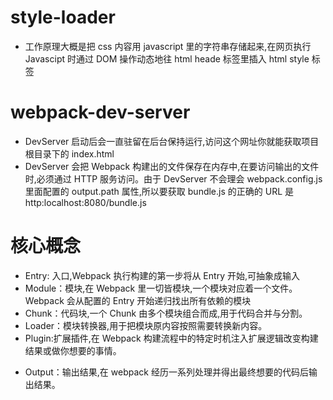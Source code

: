 # style-loader

- 工作原理大概是把 css 内容用 javascript 里的字符串存储起来,在网页执行 Javascipt 时通过 DOM 操作动态地往 html heade 标签里插入 html style 标签

# webpack-dev-server

- DevServer 启动后会一直驻留在后台保持运行,访问这个网址你就能获取项目根目录下的 index.html
- DevServer 会把 Webpack 构建出的文件保存在内存中,在要访问输出的文件时,必须通过 HTTP 服务访问。由于 DevServer 不会理会 webpack.config.js 里面配置的 output.path 属性,所以要获取 bundle.js 的正确的 URL 是 http:localhost:8080/bundle.js

# 核心概念

- Entry: 入口,Webpack 执行构建的第一步将从 Entry 开始,可抽象成输入
- Module：模块,在 Webpack 里一切皆模块,一个模块对应着一个文件。Webpack 会从配置的 Entry 开始递归找出所有依赖的模块
- Chunk：代码块,一个 Chunk 由多个模块组合而成,用于代码合并与分割。
- Loader：模块转换器,用于把模块原内容按照需要转换新内容。
- Plugin:扩展插件,在 Webpack 构建流程中的特定时机注入扩展逻辑改变构建结果或做你想要的事情。

* Output：输出结果,在 webpack 经历一系列处理并得出最终想要的代码后输出结果。
